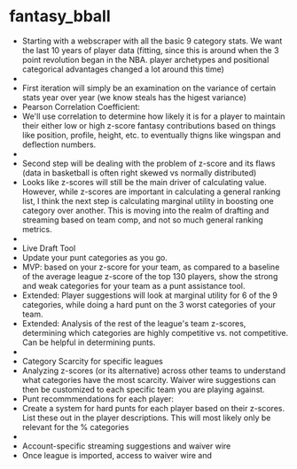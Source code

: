 # fantasy_bball

- Starting with a webscraper with all the basic 9 category stats. We want the last 10 years of player data (fitting, since this is around when the 3 point revolution began in the NBA. player archetypes and positional categorical advantages changed a lot around this time)
- 
- First iteration will simply be an examination on the variance of certain stats year over year (we know steals has the higest variance)
- Pearson Correlation Coefficient:
- We'll use correlation to determine how likely it is for a player to maintain their either low or high z-score fantasy contributions based on things like position, profile, height, etc. to eventually thigns like wingspan and deflection numbers. 
- 
- Second step will be dealing with the problem of z-score and its flaws (data in basketball is often right skewed vs normally distributed)
- Looks like z-scores will still be the main driver of calculating value. However, while z-scores are important in calculating a general ranking list, I think the next step is calculating marginal utility in boosting one category over another. This is moving into the realm of drafting and streaming based on team comp, and not so much general ranking metrics. 
-
- Live Draft Tool
- Update your punt categories as you go. 
- MVP: based on your z-score for your team, as compared to a baseline of the average league z-score of the top 130 players, show the strong and weak categories for your team as a punt assistance tool. 
- Extended: Player suggestions will look at marginal utility for 6 of the 9 categories, while doing a hard punt on the 3 worst categories of your team. 
- Extended: Analysis of the rest of the league's team z-scores, determining which categories are highly competitive vs. not competitive. Can be helpful in determining punts. 
- 
- Category Scarcity for specific leagues
- Analyzing z-scores (or its alternative) across other teams to understand what categories have the most scarcity. Waiver wire suggestions can then be customized to each specific team you are playing against. 
- Punt recommmendations for each player: 
- Create a system for hard punts for each player based on their z-scores. List these out in the player descriptions. This will most likely only be relevant for the % categories
- 
- Account-specific streaming suggestions and waiver wire
- Once league is imported, access to waiver wire and